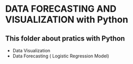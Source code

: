 # DATA FORECASTING AND VISUALIZATION with Python

 ## This folder about pratics with Python 
 - Data Visualization
 - Data Forecasting ( Logistic Regression Model)
